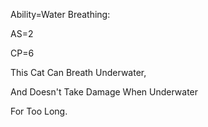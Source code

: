 Ability=Water Breathing:

AS=2

CP=6

This Cat Can Breath Underwater,

And Doesn't Take Damage When Underwater

For Too Long.
